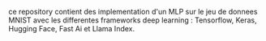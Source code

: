 ce repository contient des implementation d'un MLP sur le jeu de donnees MNIST avec les differentes frameworks deep learning : Tensorflow, Keras, Hugging Face, Fast Ai et Llama Index.
